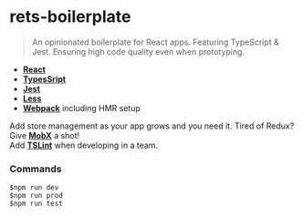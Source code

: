 # rets-boilerplate
> An opinionated  boilerplate for React apps. Featuring TypeScript &amp; Jest. Ensuring high code quality even when prototyping.  

* **[React](https://reactjs.org)**
* **[TypesSript](https://www.typescriptlang.org)**
* **[Jest](https://jestjs.io)**
* **[Less](http://lesscss.org)**
* **[Webpack](https://webpack.js.org/)** including HMR setup

Add store management as your app grows and you need it. Tired of Redux? Give **[MobX](mobx.js.org)**  a shot!   
Add **[TSLint](https://palantir.github.io/tslint)** when developing in a team.


### Commands

```
$npm run dev
$npm run prod
$npm run test
```
